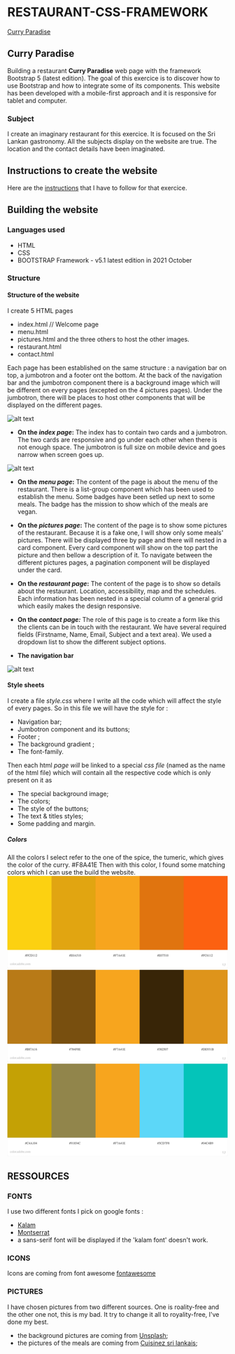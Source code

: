 # RESTAURANT-CSS-FRAMEWORK

[Curry Paradise](https://thomasmelchers.github.io/restaurant-css-framework/index.html)

## Curry Paradise
Building a restaurant **Curry Paradise** web page with the framework Bootstrap 5 (latest edition). The goal of this exercice is to discover how to use Bootstrap and how to integrate some of its components. This website has been developed with a mobile-first approach and it is responsive for tablet and computer. 

### Subject
I create an imaginary restaurant for this exercice. It is focused on the Sri Lankan gastronomy. All the subjects display on the website are true. The location and the contact details have been imaginated. 

## Instructions to create the website

Here are the [instructions](https://github.com/becodeorg/BXL-Swartz-5.34/blob/main/1.The-Field/10.Bootstrap/README.adoc) that I have to follow for that exercice. 


## Building the website

### Languages used
* HTML
* CSS
* BOOTSTRAP Framework - v5.1 latest edition in 2021 October

### Structure

#### Structure of the website
I create 5 HTML pages
* index.html // Welcome page
* menu.html
* pictures.html and the three others to host the other images.
* restaurant.html
* contact.html

Each page has been established on the same structure : a navigation bar on top, a jumbotron and a footer ont the bottom. At the back of the navigation bar and the jumbotron component there is a background image which will be different on every pages (excepted on the 4 pictures pages). Under the jumbotron, there will be places to host other components that will be displayed on the different pages. 

![alt text](readmePictures/pageDesign.jpeg 'general page design')

* **On the *index page*:**
The index has to contain two cards and a jumbotron. The two cards are responsive and go under each other when there is not enough space. The jumbotron is full size on mobile device and goes narrow when screen goes up. 

![alt text](readmePictures/inderPageDesign.jpg 'index')

* **On the *menu page*:**
The content of the page is about the menu of the restaurant.
There is a list-group component which has been used to establish the menu. Some badges have been setled up next to some meals. The badge has the mission to show which of the meals are vegan. 

* **On the *pictures page*:**
The content of the page is to show some pictures of the restaurant. Because it is a fake one, I will show only some meals' pictures.
There will be displayed three by page and there will nested in a card component. Every card component will show on the top part the picture and then bellow a description of it. 
To navigate between the different pictures pages, a pagination component will be displayed under the card.

* **On the *restaurant page*:**
The content of the page is to show so details about the restaurant. Location, accessibility, map and the schedules.
Each information has been nested in a special column of a general grid which easily makes the design responsive.

* **On the **contact page*:***
The role of this page is to create a form like this the clients can be in touch with the restaurant. We have several required fields (Firstname, Name, Email, Subject and a text area). We used a dropdown list to show the different subject options. 

* **The navigation bar**

![alt text](readmePictures/navigationBarDesign.jpeg 'navigationBarDesign')

#### Style sheets
I create a file *style.css* where I write all the code which will affect the style of every pages. So in this file we will have the style for : 
* Navigation bar;
* Jumbotron component and its buttons;
* Footer ;
* The background gradient ;
* The font-family. 

Then each html *page will* be linked to a special *css file* (named as the name of the html file) which will contain all the respective code which is only present on it as
* The special background image;
* The colors;
* The style of the buttons;
* The text & titles styles;
* Some padding and margin.

##### Colors
All the colors I select refer to the one of the spice, the tumeric, which gives the color of the curry. #F8A41E
Then with this color, I found some matching colors which I can use the build the website. 
![alt text](readmePictures/Color.jpeg 'color')
![alt text](readmePictures/color-shade.jpeg 'color shade')
![alt text](readmePictures/color-composite.jpeg 'color composite')

## RESSOURCES

### FONTS
I use two different fonts I pick on google fonts : 
* [Kalam](https://fonts.google.com/specimen/Kalam?query=kalam)
* [Montserrat](https://fonts.google.com/?query=montserrat)
* a sans-serif font will be displayed if the 'kalam font' doesn't work.

### ICONS
Icons are coming from font awesome
[fontawesome](https://fontawesome.com/)

### PICTURES
I have chosen pictures from two different sources. One is roality-free and the other one not, this is my bad. It try to change it all to royality-free, I've done my best. 
* the background pictures are coming from [Unsplash](unsplash.com);
* the pictures of the meals are coming from [Cuisinez sri lankais](https://www.instagram.com/cuisinezsrilankais/?hl=fr);
